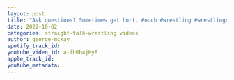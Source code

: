 ```yaml
---
layout: post
title: "Ask questions? Sometimes get hurt. #ouch #wrestling #wrestlingcommunity #fyp #indywrestling #damn"
date: 2022-10-02
categories: straight-talk-wrestling videos
author: george-mckay
spotify_track_id: 
youtube_video_id: a-fhRb4jHy8
apple_track_id: 
youtube_metadata: 
---
```

